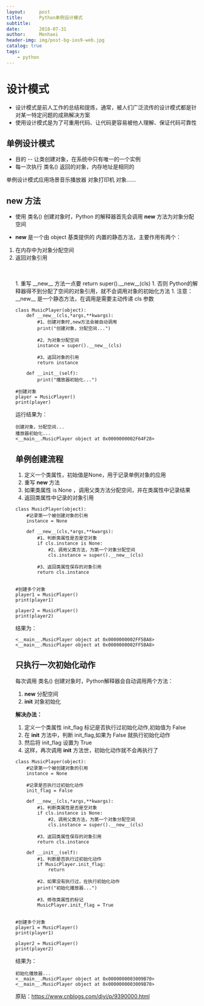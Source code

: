 ```yaml
---
layout:     post
title:      Python单例设计模式
subtitle:   
date:       2018-07-31
author:     Menhaei
header-img: img/post-bg-ios9-web.jpg
catalog: true
tags:
    - python
---
```

# 设计模式

- 设计模式是前人工作的总结和提炼，通常，被人们广泛流传的设计模式都是针对某一特定问题的成熟解决方案
- 使用设计模式是为了可重用代码、让代码更容易被他人理解、保证代码可靠性

## 单例设计模式

- 目的 -- 让类创建对象，在系统中只有唯一的一个实例
- 每一次执行 类名() 返回的对象，内存地址是相同的

单例设计模式应用场景音乐播放器 对象打印机 对象......

## __new__ 方法

- 使用 类名() 创建对象时，Python 的解释器首先会调用 __new__ 方法为对象分配空间


- __new__ 是一个由 object 基类提供的 内置的静态方法，主要作用有两个：


1. 在内存中为对象分配空间
1. 返回对象引用


　　<img src="https://images2018.cnblogs.com/blog/1432315/201807/1432315-20180731082023930-104681088.png" alt="" />
<ol>
1.  重写 __new__ 方法一点要 return super().__new__(cls)
1.  否则 Python的解释器得不到分配了空间的对象引用，就不会调用对象的初始化方法
1.  注意：__new__ 是一个静态方法，在调用是需要主动传递 cls 参数


```
class MusicPlayer(object):
    def __new__(cls,*args,**kwargs):
        #1、创建对象时,new方法会被自动调用
        print("创建对象，分配空间...")

        #2、为对象分配空间
        instance = super().__new__(cls)
        
        #3、返回对象的引用
        return instance

    def __init__(self):
        print("播放器初始化...")

#创建对象
player = MusicPlayer()
print(player)
```

运行结果为：

```
创建对象，分配空间...
播放器初始化...
<__main__.MusicPlayer object at 0x0000000002F64F28>
```

## 单例创建流程

1. 定义一个类属性，初始值是None，用于记录单例对象的应用
1. 重写 __new__ 方法
1. 如果类属性 is None ，调用父类方法分配空间，并在类属性中记录结果
1. 返回类属性中记录的对象引用

```
class MusicPlayer(object):
    #记录第一个被创建对象的引用
    instance = None
    
    def __new__(cls,*args,**kwargs):
        #1、判断类属性是否是空对象
        if cls.instance is None:
            #2、调用父类方法，为第一个对象分配空间
            cls.instance = super().__new__(cls)
        
        #3、返回类属性保存的对象引用
        return cls.instance


#创建多个对象
player1 = MusicPlayer()
print(player1)

player2 = MusicPlayer()
print(player2)
```

结果为：

```
<__main__.MusicPlayer object at 0x0000000002FF5BA8>
<__main__.MusicPlayer object at 0x0000000002FF5BA8>
```

## 只执行一次初始化动作

每次调用 类名() 创建对象时，Python解释器会自动调用两个方法：

1. __new__ 分配空间
1. __init__ 对象初始化

**解决办法：**

1. 定义一个类属性 init_flag 标记是否执行过初始化动作,初始值为 False
1. 在 __init__ 方法中，判断 init_flag,如果为 False 就执行初始化动作
1. 然后将 init_flag 设置为 True
1. 这样，再次调用 __init__ 方法世，初始化动作就不会再执行了

```
class MusicPlayer(object):
    #记录第一个被创建对象的引用
    instance = None

    #记录是否执行过初始化动作
    init_flag = False
    
    def __new__(cls,*args,**kwargs):
        #1、判断类属性是否是空对象
        if cls.instance is None:
            #2、调用父类方法，为第一个对象分配空间
            cls.instance = super().__new__(cls)
        
        #3、返回类属性保存的对象引用
        return cls.instance

    def __init__(self):
        #1、判断是否执行过初始化动作
        if MusicPlayer.init_flag:
            return
        
        #2、如果没有执行过，在执行初始化动作
        print("初始化播放器...")
            
        #3、修改类属性的标记
        MusicPlayer.init_flag = True
        

#创建多个对象
player1 = MusicPlayer()
print(player1)

player2 = MusicPlayer()
print(player2)
```

结果为：

```
初始化播放器...
<__main__.MusicPlayer object at 0x0000000003009B70>
<__main__.MusicPlayer object at 0x0000000003009B70>
```

原贴：https://www.cnblogs.com/diyi/p/9390000.html
